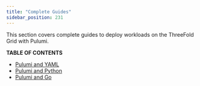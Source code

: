```yaml
---
title: "Complete Guides"
sidebar_position: 231
---
```




This section covers complete guides to deploy workloads on the ThreeFold Grid with Pulumi.

**TABLE OF CONTENTS**

- [Pulumi and YAML](./pulumi_yaml)
- [Pulumi and Python](./pulumi_python)
- [Pulumi and Go](./pulumi_go)